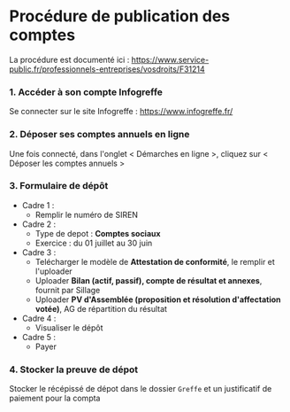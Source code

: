# Procédure de publication des comptes

La procédure est documenté ici : https://www.service-public.fr/professionnels-entreprises/vosdroits/F31214

### 1. Accéder à son compte Infogreffe

Se connecter sur le site Infogreffe : https://www.infogreffe.fr/

### 2. Déposer ses comptes annuels en ligne

Une fois connecté, dans l'onglet < Démarches en ligne >, cliquez sur < Déposer les comptes annuels >

### 3. Formulaire de dépôt

* Cadre 1 :
    * Remplir le numéro de SIREN
* Cadre 2 :
    * Type de depot : **Comptes sociaux**
    * Exercice : du 01 juillet au 30 juin
* Cadre 3 :
    * Telécharger le modèle de **Attestation de conformité**, le remplir et l'uploader
    * Uploader **Bilan (actif, passif), compte de résultat et annexes**, fournit par Sillage
    * Uploader **PV d'Assemblée (proposition et résolution d'affectation votée)**, AG de répartition du résultat
* Cadre 4 :
    * Visualiser le dépôt
* Cadre 5 :
    * Payer

### 4. Stocker la preuve de dépot

Stocker le récépissé de dépot dans le dossier `Greffe` et un justificatif de paiement pour la compta
